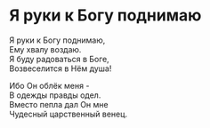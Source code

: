 # Я руки к Богу поднимаю
Я руки к Богу поднимаю,  
Ему хвалу воздаю.  
Я буду радоваться в Боге,  
Возвеселится в Нём душа!  
  
Ибо Он облёк меня -  
В одежды правды одел.  
Вместо пепла дал Он мне  
Чудесный царственный венец.
